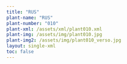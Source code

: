 ```yaml
---
title: "RUS"
plant-name: "RUS"
plant-number: "010"
plant-xml: /assets/xml/plant010.xml
plant-img: /assets/img/plant010.jpg
plant-img2: /assets/img/plant010_verso.jpg
layout: single-xml
toc: false
---
```

